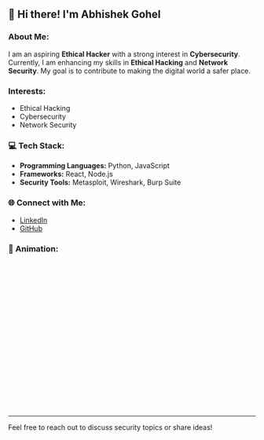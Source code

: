 ## 👋 Hi there! I'm Abhishek Gohel

### About Me:
I am an aspiring **Ethical Hacker** with a strong interest in **Cybersecurity**. Currently, I am enhancing my skills in **Ethical Hacking** and **Network Security**. My goal is to contribute to making the digital world a safer place.

### Interests:
- Ethical Hacking
- Cybersecurity
- Network Security

### 💻 Tech Stack:
- **Programming Languages:** Python, JavaScript
- **Frameworks:** React, Node.js
- **Security Tools:** Metasploit, Wireshark, Burp Suite

### 🌐 Connect with Me:
- [LinkedIn](https://www.linkedin.com/in/yourprofile)  <!-- Replace with your LinkedIn profile -->
- [GitHub](https://github.com/AbhishekGohel007)

### 🎨 Animation:
<!-- Add a Lottie Animation here -->
<div style="display: flex; justify-content: center;">
    <lottie-player src="https://assets7.lottiefiles.com/packages/lf20_tzjtzlfn.json" background="transparent" speed="1" style="width: 300px; height: 300px;" loop autoplay></lottie-player>
</div>

---
Feel free to reach out to discuss security topics or share ideas!
